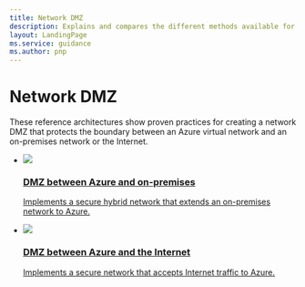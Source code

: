 ```yaml
---
title: Network DMZ
description: Explains and compares the different methods available for protecting applications and components running in Azure as part of a hybrid system from unauthorized intrusion.
layout: LandingPage
ms.service: guidance
ms.author: pnp
---
```

# Network DMZ

These reference architectures show proven practices for creating a network DMZ that protects the boundary between an Azure virtual network and an on-premises network or the Internet.

<ul class="panelContent cardsH">
    <li>
        <a href="./secure-vnet-hybrid.md">
            <div class="cardSize">
                <div class="cardPadding">
                    <div class="card">
                        <div class="cardImageOuter">
                            <div class="cardImage bgdAccent1">
                            <img src="./images/secure-vnet-hybrid.svg">
                            </div>
                        </div>
                        <div class="cardText">
                            <h3>DMZ between Azure and on-premises</h3>
                            <p>Implements a secure hybrid network that extends an on-premises network to Azure.</p>
                        </div>
                    </div>
                </div>
            </div>
        </a>
    </li>
    <li>
        <a href="./secure-vnet-dmz.md">
            <div class="cardSize">
                <div class="cardPadding">
                    <div class="card">
                        <div class="cardImageOuter">
                            <div class="cardImage bgdAccent1">
                            <img src="./images/secure-vnet-dmz.svg">
                            </div>
                        </div>
                        <div class="cardText">
                            <h3>DMZ between Azure and the Internet</h3>
                            <p>Implements a secure network that accepts Internet traffic to Azure.</p>
                        </div>
                    </div>
                </div>
            </div>
        </a>
    </li>
</ul>


